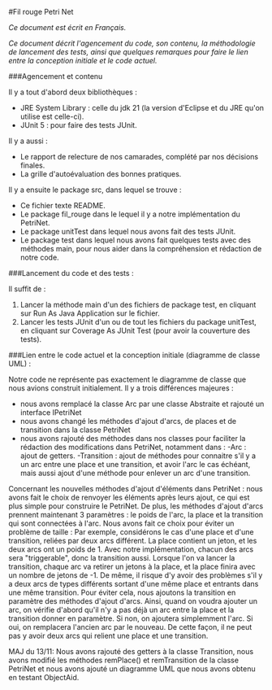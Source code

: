 #Fil rouge Petri Net



*Ce document est écrit en Français.*

*Ce document décrit l'agencement du code, son contenu, la méthodologie de lancement des tests, ainsi que quelques remarques pour faire le lien entre la conception initiale et le code actuel.*

###Agencement et contenu

Il y a tout d'abord deux bibliothèques :
<ul>
	<li>JRE System Library : celle du jdk 21 (la version d'Eclipse et du JRE qu'on utilise est celle-ci).
	<li>JUnit 5 : pour faire des tests JUnit.
</ul>
Il y a aussi :
<ul>
	<li>Le rapport de relecture de nos camarades, complété par nos décisions finales.
	<li>La grille d'autoévaluation des bonnes pratiques.
</ul>
Il y a ensuite le package src, dans lequel se trouve : 
<ul>
	<li>Ce fichier texte README.
	<li>Le package fil_rouge dans le lequel il y a notre implémentation du PetriNet.
	<li>Le package unitTest dans lequel nous avons fait des tests JUnit.
	<li>Le package test dans lequel nous avons fait quelques tests avec des méthodes main, pour nous aider dans la compréhension et rédaction de notre code.
</ul>

###Lancement du code et des tests :

Il suffit de :
<ol>
	<li>Lancer la méthode main d'un des fichiers de package test, en cliquant sur Run As Java Application sur le fichier.
	<li>Lancer les tests JUnit d'un ou de tout les fichiers du package unitTest, en cliquant sur Coverage As JUnit Test (pour avoir la couverture des tests).
</ol>

###Lien entre le code actuel et la conception initiale (diagramme de classe UML) : 

Notre code ne représente pas exactement le diagramme de classe que nous avions construit initialement.
Il y a trois différences majeures :
 - nous avons remplacé la classe Arc par une classe Abstraite et rajouté un interface IPetriNet
 - nous avons changé les méthodes d'ajout d'arcs, de places et de transition dans la classe PetriNet
 - nous avons rajouté des méthodes dans nos classes pour faciliter la rédaction des modifications dans PetriNet, notamment dans :
 	-Arc : ajout de getters.
 	-Transition : ajout de méthodes pour connaitre s'il y a un arc entre une place et une transition, et avoir l'arc le cas échéant, mais aussi ajout d'une méthode pour enlever un arc d'une transition.

Concernant les nouvelles méthodes d'ajout d'éléments dans PetriNet : nous avons fait le choix de renvoyer les éléments après leurs ajout,
ce qui est plus simple pour construire le PetriNet.
De plus, les méthodes d'ajout d'arcs prennent maintenant 3 paramètres : le poids de l'arc, la place et la transition qui sont connectées à l'arc.
Nous avons fait ce choix pour éviter un problème de taille : 
Par exemple, considérons le cas d'une place et d'une transition, reliées par deux arcs différent.
La place contient un jeton, et les deux arcs ont un poids de 1. Avec notre implémentation, chacun des arcs sera "triggerable", donc la transition aussi.
Lorsque l'on va lancer la transition, chaque arc va retirer un jetons à la place, et la place finira avec un nombre de jetons de -1.
De même, il risque d'y avoir des problèmes s'il y a deux arcs de types différents sortant d'une même place et entrants dans une même transition.
Pour éviter cela, nous ajoutons la transition en paramètre des méthodes d'ajout d'arcs. Ainsi, quand on voudra ajouter un arc, on vérifie d'abord
qu'il n'y a pas déjà un arc entre la place et la transition donner en paramètre.
Si non, on ajoutera simplemment l'arc.
Si oui, on remplacera l'ancien arc par le nouveau. 
De cette façon, il ne peut pas y avoir deux arcs qui relient une place et une transition. 

MAJ du 13/11:
Nous avons rajouté des getters à la classe Transition, nous avons modifié les méthodes remPlace() et remTransition de la classe PetriNet
et nous avons ajouté un diagramme UML que nous avons obtenu en testant ObjectAid. 
